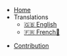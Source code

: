 - [Home]()
- Translations
  - [:uk: English](/)
  - [:fr: French🔄](quickstart.md)

* [Contribution](standalone-page.md)
